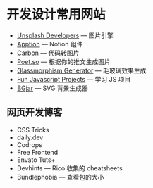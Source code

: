 # 开发设计常用网站

- [Unsplash Developers](https://unsplash.com/developers) — 图片引擎
- [Apption](https://apption.co/) — Notion 组件
- [Carbon](https://carbon.now.sh/) — 代码转图片
- [Poet.so](https://poet.so/) — 根据你的推文生成图片
- [Glassmorphism Generator](https://hype4.academy/tools/glassmorphism-generator) — 毛玻璃效果生成
- [Fun Javascript Projects](https://fun-javascript-projects.com/) — 学习 JS 项目
- [BGjar](https://bgjar.com/) — SVG 背景生成器

## 网页开发博客

- CSS Tricks
- daily.dev
- Codrops
- Free Frontend
- Envato Tuts+
- Devhints — Rico 收集的 cheatsheets
- Bundlephobia — 查看包的大小
